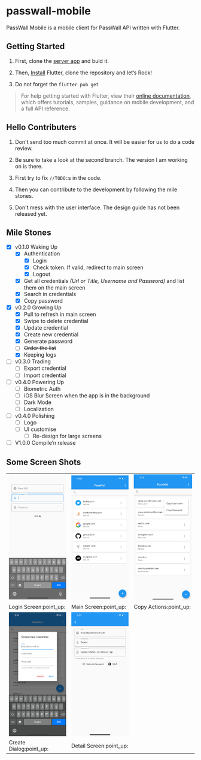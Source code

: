 # passwall-mobile

PassWall Mobile is a mobile client for PassWall API written with Flutter.

## Getting Started

1. First, clone the [server app](https://github.com/pass-wall/passwall-server) and buld it.

1. Then, [Install](https://flutter.dev/docs/get-started/install) Flutter, clone the repository  and let’s Rock!

1. Do not forget the  `flutter pub get` 

> For help getting started with Flutter, view their [online documentation](https://flutter.dev/docs), which offers tutorials, samples, guidance on mobile development, and a full API reference.

## Hello Contributers

1. Don't send too much commit at once. It will be easier for us to do a code review.

1. Be sure to take a look at the second branch. The version I am working on is there.

1. First try to fix `//TODO:`s in the code.

1. Then you can contribute to the development by following the mile stones.

1. Don't mess with the user interface. The design guide has not been released yet.

## Mile Stones

- [x] v0.1.0 Waking Up
	- [x] Authentication
		- [x] Login
		- [x] Check token. If valid, redirect to main screen
		- [x] Logout
	- [x] Get all credentials *(Url or Title, Username and Password)* and list them on the main screen
	- [x] Search in credentials
	- [x] Copy password
- [x] v0.2.0 Growing Up
	- [x] Pull to refresh in main screen
	- [x] Swipe to delete credential
	- [x] Update credential
	- [x] Create new credential
	- [x] Generate password
	- [ ] ~~Order the list~~
	- [x] Keeping logs
- [ ] v0.3.0 Trading
	- [ ] Export credential
	- [ ] Import credential
- [ ] v0.4.0 Powering Up
	- [ ] Biometric Auth
	- [ ] iOS Blur Screen when the app is in the background
	- [ ] Dark Mode
	- [ ] Localization
- [ ] v0.4.0 Polishing
	- [ ] Logo
	- [ ] UI customise
		- [ ] Re-design for large screens
- [ ] V1.0.0 Compile’n release

## Some Screen Shots
<table>
  <tr>
    <td><img src="screenshots/login.png" alt="Login Screen"/></td>
    <td><img src="screenshots/main.png" alt="Main Screen"/></td>
    <td><img src="screenshots/copy.png" alt="Copy Actions"/></td>
  </tr>
  <tr>
    <td>Login Screen:point_up:</td>
    <td>Main Screen:point_up:</td>
    <td>Copy Actions:point_up:</td>
    
  </tr>
  <tr>
    <td><img src="screenshots/create.png" alt="Create Dialog"/></td>
    <td><img src="screenshots/detail.png" alt="Detail Screen"/></td>
    <td></td>
  <tr>
    <td>Create Dialog:point_up:</td>
    <td>Detail Screen:point_up:</td>
    <td></td>
  </tr>
</table>


